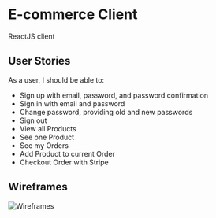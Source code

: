 # E-commerce Client

ReactJS client

## User Stories

As a user, I should be able to:
- Sign up with email, password, and password confirmation
- Sign in with email and password
- Change password, providing old and new passwords
- Sign out
- View all Products
- See one Product
- See my Orders
- Add Product to current Order
- Checkout Order with Stripe

## Wireframes

![Wireframes](https://user-images.githubusercontent.com/11821504/130671870-e58b3722-6ed7-4bf5-9185-be5352c52413.jpg)
